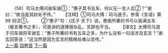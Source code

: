 　　（58）司马太傅问谢车骑①：“惠子其书五车、何以无一言人玄②？”谢曰：“故当是其妙处不传。”
　　【注释】①司马大傅：司马道子。参青《言语》第98 则注①。
　　②”惠子”句：《庄子·天下》说，惠施所著的书可以装满五车（极言著书之多），可是讲的道理很杂乱，言辞也不当。
　　【译文】太傅司马道于问车骑将军谢玄：“惠子所著的书有五车之多，为什么没有一句话涉及玄言？”谢玄回答说：“这当然是因为玄言的精微处难以言传。”
<br>[上一篇](04_057) [回卷首](04_000) [下一篇](04_059)
